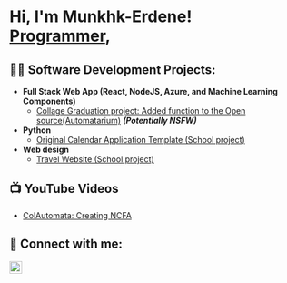 <h1>Hi, I'm Munkhk-Erdene! <br/><a href="https://github.com/joshmadakor1">Programmer</a>, </h1>

<h2>👨‍💻 Software Development Projects:</h2>

- <b>Full Stack Web App (React, NodeJS, Azure, and Machine Learning Components)</b>
  - [Collage Graduation project: Added function to the Open source(Automatarium)](https://github.com/MunkhErdene-Mue/ColAutomataDocument) <b><i>(Potentially NSFW)</b></i>
- <b>Python</b>
  - [Original Calendar Application Template (School project)](https://github.com/MunkhErdene-Mue/OriginalCalendarTemplatePythonProject)
- <b>Web design</b>
  - [Travel Website (School project)](https://github.com/MunkhErdene-Mue/TravelWebCiteProject1)

<h2>📺 YouTube Videos</h2>

- [ColAutomata: Creating NCFA](https://www.youtube.com/watch?v=5SLq0A5yiDI&t=20s)

<h2> 🤳 Connect with me:</h2>

[<img align="left" alt="JoshMadakor | Instagram" width="22px" src="https://cdn.jsdelivr.net/npm/simple-icons@v3/icons/instagram.svg" />][instagram]


[Instagram]: (https://www.instagram.com/munkherdene102?igsh=cjN6ZThtaWJzbzRj&utm_source=qr)

<!--
**joshmadakor1/joshmadakor1** is a ✨ _special_ ✨ repository because its `README.md` (this file) appears on your GitHub profile.

Here are some ideas to get you started:

- 🔭 I’m currently working on ...
- 🌱 I’m currently learning ...
- 👯 I’m looking to collaborate on ...
- 🤔 I’m looking for help with ...
- 💬 Ask me about ...
- 📫 How to reach me: ...
- 😄 Pronouns: ...
- ⚡ Fun fact: ...
-->
